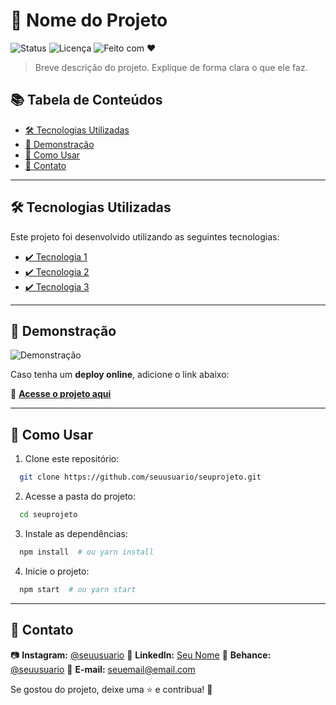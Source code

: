 # 🚀 Nome do Projeto

![Status](https://img.shields.io/badge/status-em%20desenvolvimento-yellow)
![Licença](https://img.shields.io/badge/license-MIT-blue)
![Feito com ❤️](https://img.shields.io/badge/feito%20com-%E2%9D%A4-red)

> Breve descrição do projeto. Explique de forma clara o que ele faz.

## 📚 Tabela de Conteúdos

- [🛠 Tecnologias Utilizadas](#-tecnologias-utilizadas)
- [📸 Demonstração](#-demonstração)
- [🔧 Como Usar](#-como-usar)
- [👤 Contato](#-contato)

---

## 🛠 Tecnologias Utilizadas

Este projeto foi desenvolvido utilizando as seguintes tecnologias:

- [✔️ Tecnologia 1](https://link-da-tecnologia.com)
- [✔️ Tecnologia 2](https://link-da-tecnologia.com)
- [✔️ Tecnologia 3](https://link-da-tecnologia.com)

---

## 📸 Demonstração

![Demonstração](https://via.placeholder.com/800x400.png?text=Adicione+uma+imagem+ou+GIF+do+seu+projeto)

Caso tenha um **deploy online**, adicione o link abaixo:

🔗 **[Acesse o projeto aqui](https://seusite.com)**

---

## 🔧 Como Usar

1. Clone este repositório:
```bash
  git clone https://github.com/seuusuario/seuprojeto.git
```
2. Acesse a pasta do projeto:
```bash
  cd seuprojeto
```
3. Instale as dependências:
```bash
  npm install  # ou yarn install
```
4. Inicie o projeto:
```bash
  npm start  # ou yarn start
```

---

## 👤 Contato

📷 **Instagram:** [@seuusuario](https://instagram.com/seuusuario)
💼 **LinkedIn:** [Seu Nome](https://linkedin.com/in/seuusuario)
🎨 **Behance:** [@seuusuario](https://www.behance.net/seuusuario)
📧 **E-mail:** seuemail@email.com

Se gostou do projeto, deixe uma ⭐ e contribua! 🚀
